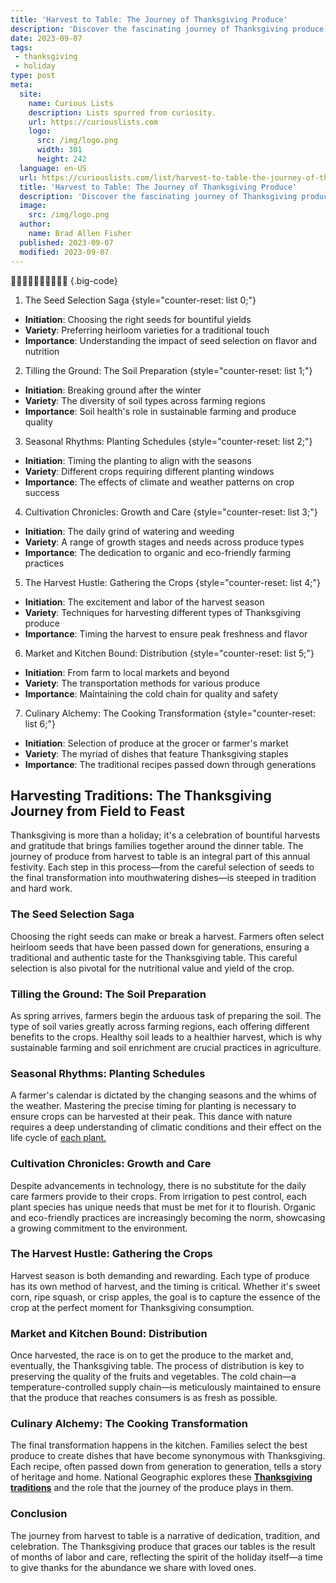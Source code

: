 ```yaml
---
title: 'Harvest to Table: The Journey of Thanksgiving Produce'
description: 'Discover the fascinating journey of Thanksgiving produce, satisfying your curious mind with insights on how these delicious ingredients make it to your table.'
date: 2023-09-07
tags:
 - thanksgiving
 - holiday
type: post
meta:
  site:
    name: Curious Lists
    description: Lists spurred from curiosity.
    url: https://curiouslists.com
    logo:
      src: /img/logo.png
      width: 301
      height: 242
  language: en-US
  url: https://curiouslists.com/list/harvest-to-table-the-journey-of-thanksgiving-produce
  title: 'Harvest to Table: The Journey of Thanksgiving Produce'
  description: 'Discover the fascinating journey of Thanksgiving produce, satisfying your curious mind with insights on how these delicious ingredients make it to your table.'
  image:
    src: /img/logo.png
  author:
    name: Brad Allen Fisher
  published: 2023-09-07
  modified: 2023-09-07
---
```



🌽🥔🍗🍞🥧🍎🍂🦃🌰🍁 {.big-code}

1. The Seed Selection Saga {style="counter-reset: list 0;"}
  - **Initiation**: Choosing the right seeds for bountiful yields
  - **Variety**: Preferring heirloom varieties for a traditional touch
  - **Importance**: Understanding the impact of seed selection on flavor and nutrition

2. Tilling the Ground: The Soil Preparation {style="counter-reset: list 1;"}
  - **Initiation**: Breaking ground after the winter
  - **Variety**: The diversity of soil types across farming regions
  - **Importance**: Soil health's role in sustainable farming and produce quality

3. Seasonal Rhythms: Planting Schedules {style="counter-reset: list 2;"}
  - **Initiation**: Timing the planting to align with the seasons
  - **Variety**: Different crops requiring different planting windows
  - **Importance**: The effects of climate and weather patterns on crop success

4. Cultivation Chronicles: Growth and Care {style="counter-reset: list 3;"}
  - **Initiation**: The daily grind of watering and weeding
  - **Variety**: A range of growth stages and needs across produce types
  - **Importance**: The dedication to organic and eco-friendly farming practices

5. The Harvest Hustle: Gathering the Crops {style="counter-reset: list 4;"}
  - **Initiation**: The excitement and labor of the harvest season
  - **Variety**: Techniques for harvesting different types of Thanksgiving produce
  - **Importance**: Timing the harvest to ensure peak freshness and flavor

6. Market and Kitchen Bound: Distribution {style="counter-reset: list 5;"}
  - **Initiation**: From farm to local markets and beyond
  - **Variety**: The transportation methods for various produce
  - **Importance**: Maintaining the cold chain for quality and safety

7. Culinary Alchemy: The Cooking Transformation {style="counter-reset: list 6;"}
  - **Initiation**: Selection of produce at the grocer or farmer's market
  - **Variety**: The myriad of dishes that feature Thanksgiving staples
  - **Importance**: The traditional recipes passed down through generations


## Harvesting Traditions: The Thanksgiving Journey from Field to Feast

Thanksgiving is more than a holiday; it's a celebration of bountiful harvests and gratitude that brings families together around the dinner table. The journey of produce from harvest to table is an integral part of this annual festivity. Each step in this process—from the careful selection of seeds to the final transformation into mouthwatering dishes—is steeped in tradition and hard work.

### The Seed Selection Saga

Choosing the right seeds can make or break a harvest. Farmers often select heirloom seeds that have been passed down for generations, ensuring a traditional and authentic taste for the Thanksgiving table. This careful selection is also pivotal for the nutritional value and yield of the crop.

### Tilling the Ground: The Soil Preparation

As spring arrives, farmers begin the arduous task of preparing the soil. The type of soil varies greatly across farming regions, each offering different benefits to the crops. Healthy soil leads to a healthier harvest, which is why sustainable farming and soil enrichment are crucial practices in agriculture.

### Seasonal Rhythms: Planting Schedules

A farmer's calendar is dictated by the changing seasons and the whims of the weather. Mastering the precise timing for planting is necessary to ensure crops can be harvested at their peak. This dance with nature requires a deep understanding of climatic conditions and their effect on the life cycle of [each   plant.](https://curiouslists.com/list/gratitude-reimagined-modern-thanksgiving-rituals)

### Cultivation Chronicles: Growth and Care

Despite advancements in technology, there is no substitute for the daily care farmers provide to their crops. From irrigation to pest control, each plant species has unique needs that must be met for it to flourish. Organic and eco-friendly practices are increasingly becoming the norm, showcasing a growing commitment to the environment.

### The Harvest Hustle: Gathering the Crops

Harvest season is both demanding and rewarding. Each type of produce has its own method of harvest, and the timing is critical. Whether it's sweet corn, ripe squash, or crisp apples, the goal is to capture the essence of the crop at the perfect moment for Thanksgiving consumption.

### Market and Kitchen Bound: Distribution

Once harvested, the race is on to get the produce to the market and, eventually, the Thanksgiving table. The process of distribution is key to preserving the quality of the fruits and vegetables. The cold chain—a temperature-controlled supply chain—is meticulously maintained to ensure that the produce that reaches consumers is as fresh as possible.

### Culinary Alchemy: The Cooking Transformation

The final transformation happens in the kitchen. Families select the best produce to create dishes that have become synonymous with Thanksgiving. Each recipe, often passed down from generation to generation, tells a story of heritage and home. National Geographic explores these **[Thanksgiving traditions](https://kids.nationalgeographic.com/history/article/thanksgiving-traditions)** and the role that the journey of the produce plays in them.

### Conclusion

The journey from harvest to table is a narrative of dedication, tradition, and celebration. The Thanksgiving produce that graces our tables is the result of months of labor and care, reflecting the spirit of the holiday itself—a time to give thanks for the abundance we share with loved ones.